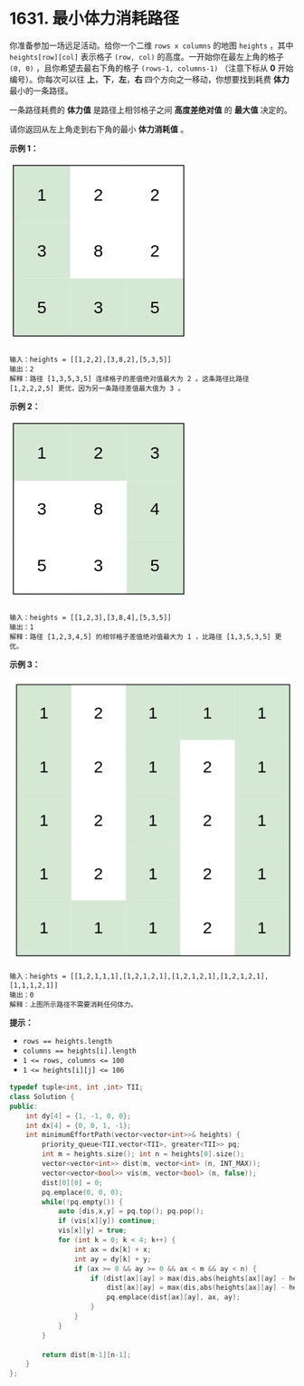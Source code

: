 # 1631. 最小体力消耗路径

你准备参加一场远足活动。给你一个二维 `rows x columns` 的地图 `heights` ，其中 `heights[row][col]` 表示格子 `(row, col)` 的高度。一开始你在最左上角的格子 `(0, 0)` ，且你希望去最右下角的格子 `(rows-1, columns-1)` （注意下标从 **0** 开始编号）。你每次可以往 **上**，**下**，**左**，**右** 四个方向之一移动，你想要找到耗费 **体力** 最小的一条路径。

一条路径耗费的 **体力值** 是路径上相邻格子之间 **高度差绝对值** 的 **最大值** 决定的。

请你返回从左上角走到右下角的最小 **体力消耗值** 。

**示例 1：**

![](<../../../.gitbook/assets/image (14).png>)

```
输入：heights = [[1,2,2],[3,8,2],[5,3,5]]
输出：2
解释：路径 [1,3,5,3,5] 连续格子的差值绝对值最大为 2 。这条路径比路径 [1,2,2,2,5] 更优，因为另一条路径差值最大值为 3 。
```

**示例 2：**

![](<../../../.gitbook/assets/image (13).png>)

```
输入：heights = [[1,2,3],[3,8,4],[5,3,5]]
输出：1
解释：路径 [1,2,3,4,5] 的相邻格子差值绝对值最大为 1 ，比路径 [1,3,5,3,5] 更优。
```

**示例 3：**

![](<../../../.gitbook/assets/image (4).png>)

```
输入：heights = [[1,2,1,1,1],[1,2,1,2,1],[1,2,1,2,1],[1,2,1,2,1],[1,1,1,2,1]]
输出：0
解释：上图所示路径不需要消耗任何体力。
```

**提示：**

* `rows == heights.length`
* `columns == heights[i].length`
* `1 <= rows, columns <= 100`
* `1 <= heights[i][j] <= 106`

```cpp
typedef tuple<int, int ,int> TII;
class Solution {
public:
    int dy[4] = {1, -1, 0, 0};
    int dx[4] = {0, 0, 1, -1};
    int minimumEffortPath(vector<vector<int>>& heights) {
        priority_queue<TII,vector<TII>, greater<TII>> pq;
        int m = heights.size(); int n = heights[0].size();
        vector<vector<int>> dist(m, vector<int> (n, INT_MAX));
        vector<vector<bool>> vis(m, vector<bool> (n, false));
        dist[0][0] = 0;
        pq.emplace(0, 0, 0);
        while(!pq.empty()) {
            auto [dis,x,y] = pq.top(); pq.pop();
            if (vis[x][y]) continue;
            vis[x][y] = true;
            for (int k = 0; k < 4; k++) {
                int ax = dx[k] + x;
                int ay = dy[k] + y;
                if (ax >= 0 && ay >= 0 && ax < m && ay < n) {
                    if (dist[ax][ay] > max(dis,abs(heights[ax][ay] - heights[x][y]))) {
                        dist[ax][ay] = max(dis,abs(heights[ax][ay] - heights[x][y]));
                        pq.emplace(dist[ax][ay], ax, ay);
                    }
                }
            }
        }
        
        return dist[m-1][n-1];
    }
};
```
